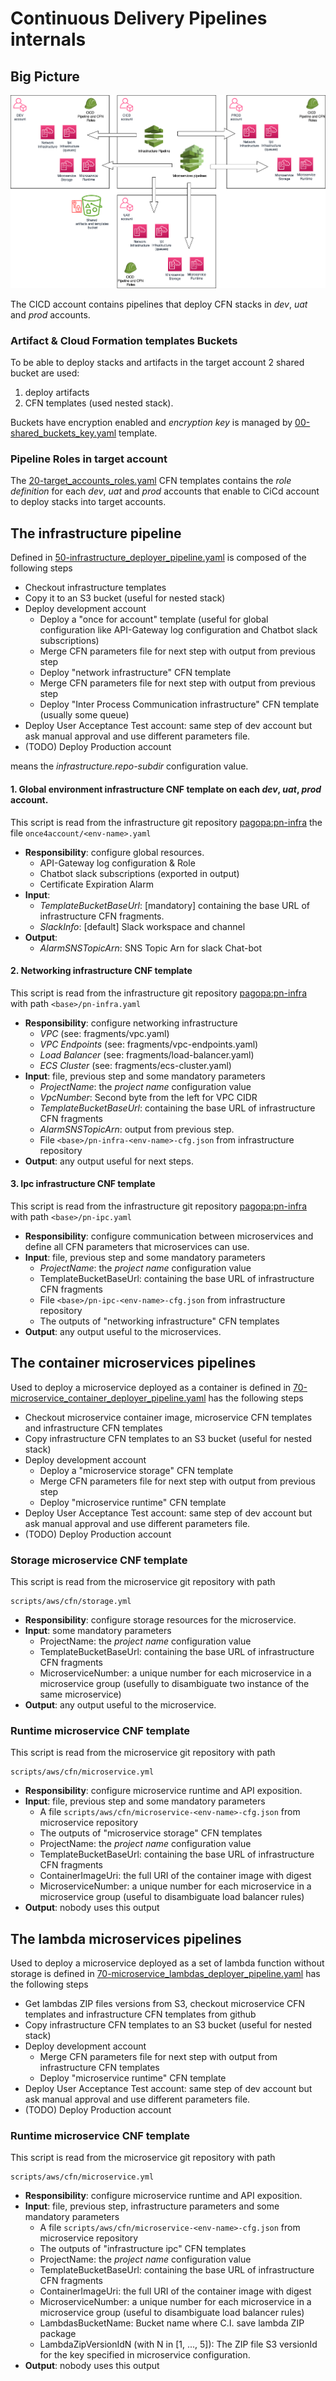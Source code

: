 # Continuous Delivery Pipelines internals

## Big Picture
![Big picture image](big-picture.drawio.png)

The CICD account contains pipelines that deploy CFN stacks in _dev_, _uat_ and _prod_ accounts.

### Artifact & Cloud Formation templates Buckets

To be able to deploy stacks and artifacts in the target account 2 shared bucket are used:
1. deploy artifacts 
2. CFN templates (used nested stack). 

Buckets have encryption enabled and _encryption key_ is managed by 
[00-shared_buckets_key.yaml](cfn-templates/00-shared_buckets_key.yaml)
template.

### Pipeline Roles in target account

The [20-target_accounts_roles.yaml](cfn-templates/20-target_accounts_roles.yaml) CFN templates contains the 
_role definition_ for each _dev_, _uat_ and _prod_ accounts that enable to CiCd account to deploy stacks into
target accounts.

## The infrastructure pipeline

Defined in [50-infrastructure_deployer_pipeline.yaml](cfn-templates/50-infrastructure_deployer_pipeline.yaml)
is composed of the following steps
- Checkout infrastructure templates
- Copy it to an S3 bucket (useful for nested stack)
- Deploy development account
  - Deploy a "once for account" template (useful for global configuration like API-Gateway log 
    configuration and Chatbot slack subscriptions)
  - Merge CFN parameters file for next step with output from previous step
  - Deploy "network infrastructure" CFN template
  - Merge CFN parameters file for next step with output from previous step
  - Deploy "Inter Process Communication infrastructure" CFN template (usually some queue)
- Deploy User Acceptance Test account: same step of dev account but ask manual approval and
  use different parameters file.
- (TODO) Deploy Production account

*<base>* means the *infrastructure.repo-subdir* configuration value.

#### 1. Global environment infrastructure CNF template on each _dev_, _uat_, _prod_ account.

This script is read from the infrastructure git repository 
[pagopa:pn-infra](https://github.com/pagopa/pn-infra) the file
`once4account/<env-name>.yaml` 

- __Responsibility__: configure global resources.
    - API-Gateway log configuration & Role
    - Chatbot slack subscriptions (exported in output)
    - Certificate Expiration Alarm
- __Input__: 
     - _TemplateBucketBaseUrl_: [mandatory] containing the base URL of 
      infrastructure CFN fragments.
     - _SlackInfo_: [default] Slack workspace and channel 
- __Output__: 
    - _AlarmSNSTopicArn_: SNS Topic Arn for slack Chat-bot

#### 2. Networking infrastructure CNF template
This script is read from the infrastructure git repository [pagopa:pn-infra](https://github.com/pagopa/pn-infra) 
with path `<base>/pn-infra.yaml`

- __Responsibility__: configure networking infrastructure
  - _VPC_ (see: fragments/vpc.yaml)
  - _VPC Endpoints_ (see: fragments/vpc-endpoints.yaml)
  - _Load Balancer_ (see: fragments/load-balancer.yaml)
  - _ECS Cluster_ (see: fragments/ecs-cluster.yaml)
- __Input__: file, previous step and some mandatory parameters
    - _ProjectName_: the _project name_ configuration value
    - _VpcNumber_: Second byte from the left for VPC CIDR
    - _TemplateBucketBaseUrl_: containing the base URL of infrastructure CFN fragments
    - _AlarmSNSTopicArn_: output from previous step.
    - File ```<base>/pn-infra-<env-name>-cfg.json``` from infrastructure repository
- __Output__: any output useful for next steps.

#### 3. Ipc infrastructure CNF template
This script is read from the infrastructure git repository [pagopa:pn-infra](https://github.com/pagopa/pn-infra)
with path `<base>/pn-ipc.yaml`

- __Responsibility__: configure communication between microservices and define all CFN
  parameters that microservices can use.
- __Input__: file, previous step and some mandatory parameters
  - _ProjectName_: the _project name_ configuration value
  - TemplateBucketBaseUrl: containing the base URL of infrastructure CFN fragments
  - File ```<base>/pn-ipc-<env-name>-cfg.json``` from infrastructure repository
  - The outputs of "networking infrastructure" CFN templates
- __Output__: any output useful to the microservices.

## The container microservices pipelines
Used to deploy a microservice deployed as a container is defined in 
[70-microservice_container_deployer_pipeline.yaml](cfn-templates/70-microservice_container_deployer_pipeline.yaml) 
has the following steps
- Checkout microservice container image, microservice CFN templates and infrastructure CFN templates
- Copy infrastructure CFN templates to an S3 bucket (useful for nested stack)
- Deploy development account
  - Deploy a "microservice storage" CFN template
  - Merge CFN parameters file for next step with output from previous step
  - Deploy "microservice runtime" CFN template
- Deploy User Acceptance Test account: same step of dev account but ask manual approval and
  use different parameters file.
- (TODO) Deploy Production account

### Storage microservice CNF template
 This script is read from the microservice git repository with path 
```
scripts/aws/cfn/storage.yml
```
 - __Responsibility__: configure storage resources for the microservice.
 - __Input__: some mandatory parameters
   - ProjectName: the _project name_ configuration value
   - TemplateBucketBaseUrl: containing the base URL of infrastructure CFN fragments
   - MicroserviceNumber: a unique number for each microservice in a microservice 
     group (usefully to disambiguate two instance of the same microservice)
 - **Output**: any output useful to the microservice.


### Runtime microservice CNF template
 This script is read from the microservice git repository with path 
```
scripts/aws/cfn/microservice.yml
```
 - __Responsibility__: configure microservice runtime and API exposition.
 - __Input__: file, previous step and some mandatory parameters
   - A file ```scripts/aws/cfn/microservice-<env-name>-cfg.json``` from microservice repository
   - The outputs of "microservice storage" CFN templates
   - ProjectName: the _project name_ configuration value
   - TemplateBucketBaseUrl: containing the base URL of infrastructure CFN fragments
   - ContainerImageUri: the full URI of the container image with digest
   - MicroserviceNumber: a unique number for each microservice in a microservice 
     group (useful to disambiguate load balancer rules)
 - __Output__: nobody uses this output


## The lambda microservices pipelines
Used to deploy a microservice deployed as a set of lambda function without storage is defined in 
[70-microservice_lambdas_deployer_pipeline.yaml](cfn-templates/70-microservice_lambdas_deployer_pipeline.yaml) 
has the following steps
- Get lambdas ZIP files versions from S3, checkout microservice CFN templates and 
  infrastructure CFN templates from github 
- Copy infrastructure CFN templates to an S3 bucket (useful for nested stack)
- Deploy development account
  - Merge CFN parameters file for next step with output from infrastructure CFN templates
  - Deploy "microservice runtime" CFN template
- Deploy User Acceptance Test account: same step of dev account but ask manual approval and
  use different parameters file.
- (TODO) Deploy Production account

### Runtime microservice CNF template
 This script is read from the microservice git repository with path 
```
scripts/aws/cfn/microservice.yml
```
 - __Responsibility__: configure microservice runtime and API exposition.
 - __Input__: file, previous step, infrastructure parameters and some mandatory parameters
   - A file ```scripts/aws/cfn/microservice-<env-name>-cfg.json``` from microservice repository
   - The outputs of "infrastructure ipc" CFN templates
   - ProjectName: the _project name_ configuration value
   - TemplateBucketBaseUrl: containing the base URL of infrastructure CFN fragments
   - ContainerImageUri: the full URI of the container image with digest
   - MicroserviceNumber: a unique number for each microservice in a microservice 
     group (useful to disambiguate load balancer rules)
   - LambdasBucketName: Bucket name where C.I. save lambda ZIP package
   - LambdaZipVersionIdN (with N in [1, ..., 5]): The ZIP file S3 versionId for the key specified
     in microservice configuration.
 - __Output__: nobody uses this output



  
  
